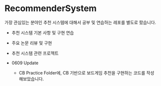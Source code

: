 # RecommenderSystem

가장 관심있는 분야인 추천 시스템에 대해서 공부 및 연습하는 레포를 별도로 팠습니다.

- 추천 시스템 기본 사항 및 구현 연습
- 주요 논문 리뷰 및 구현
- 추천 시스템 관련 프로젝트

- 0609 Update
  - CB Practice Folder에, CB 기반으로 보드게임 추천을 구현하는 코드를 작성해보았습니다.
